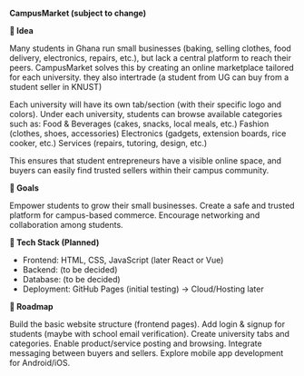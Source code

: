 **CampusMarket (subject to change)**

**🎯 Idea**

Many students in Ghana run small businesses (baking, selling clothes, food delivery, electronics, repairs, etc.), but lack a central platform to reach their peers. CampusMarket solves this by creating an online marketplace tailored for each university. they also intertrade (a student from UG can buy from a student seller in KNUST)

Each university will have its own tab/section (with their specific logo and colors).
Under each university, students can browse available categories such as:
Food & Beverages (cakes, snacks, local meals, etc.)
Fashion (clothes, shoes, accessories)
Electronics (gadgets, extension boards, rice cooker, etc.)
Services (repairs, tutoring, design, etc.)

This ensures that student entrepreneurs have a visible online space, and buyers can easily find trusted sellers within their campus community.

**🚀 Goals**

Empower students to grow their small businesses.
Create a safe and trusted platform for campus-based commerce.
Encourage networking and collaboration among students.

**🔧 Tech Stack (Planned)**
- Frontend: HTML, CSS, JavaScript (later React or Vue)
- Backend: (to be decided)
- Database: (to be decided)
- Deployment: GitHub Pages (initial testing) → Cloud/Hosting later

**📌 Roadmap**

Build the basic website structure (frontend pages).
Add login & signup for students (maybe with school email verification).
Create university tabs and categories.
Enable product/service posting and browsing.
Integrate messaging between buyers and sellers.
Explore mobile app development for Android/iOS.
